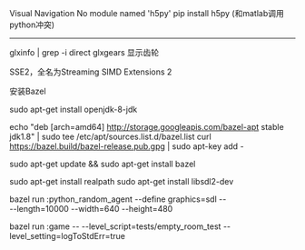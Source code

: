 


Visual Navigation
No module named 'h5py'
pip install h5py  (和matlab调用python冲突)
*******************

glxinfo | grep -i direct
glxgears   显示齿轮

SSE2，全名为Streaming SIMD Extensions 2


安装Bazel

sudo apt-get install openjdk-8-jdk

echo "deb [arch=amd64] http://storage.googleapis.com/bazel-apt stable jdk1.8" | sudo tee /etc/apt/sources.list.d/bazel.list
curl https://bazel.build/bazel-release.pub.gpg | sudo apt-key add -

sudo apt-get update && sudo apt-get install bazel

sudo apt-get install realpath
sudo apt-get install libsdl2-dev


bazel run :python_random_agent --define graphics=sdl -- \
               --length=10000 --width=640 --height=480

bazel run :game -- --level_script=tests/empty_room_test --level_setting=logToStdErr=true